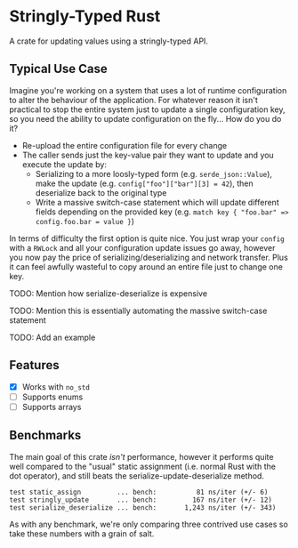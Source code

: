 # Stringly-Typed Rust

A crate for updating values using a stringly-typed API.

## Typical Use Case

Imagine you're working on a system that uses a lot of runtime configuration to
alter the behaviour of the application. For whatever reason it isn't practical
to stop the entire system just to update a single configuration key, so you need
the ability to update configuration on the fly... How do you do it?

- Re-upload the entire configuration file for every change
- The caller sends just the key-value pair they want to update and you execute 
  the update by:
  - Serializing to a more loosly-typed form (e.g. `serde_json::Value`), make the
    update (e.g. `config["foo"]["bar"][3] = 42`), then deserialize back to the
    original type
  - Write a massive switch-case statement which will update different fields
    depending on the provided key (e.g. `match key { "foo.bar" => config.foo.bar = value }`)

In terms of difficulty the first option is quite nice. You just wrap your 
`config` with a `RWLock` and all your configuration update issues go away, 
however you now pay the price of serializing/deserializing and network transfer.
Plus it can feel awfully wasteful to copy around an entire file just to change
one key.

TODO: Mention how serialize-deserialize is expensive

TODO: Mention this is essentially automating the massive switch-case statement

TODO: Add an example

## Features

- [x] Works with `no_std`
- [ ] Supports enums
- [ ] Supports arrays

## Benchmarks

The main goal of this crate *isn't* performance, however it performs quite well
compared to the "usual" static assignment (i.e. normal Rust with the dot
operator), and still beats the serialize-update-deserialize method.

```text
test static_assign         ... bench:          81 ns/iter (+/- 6)
test stringly_update       ... bench:         167 ns/iter (+/- 12)
test serialize_deserialize ... bench:       1,243 ns/iter (+/- 343)
```

As with any benchmark, we're only comparing three contrived use cases so take
these numbers with a grain of salt.